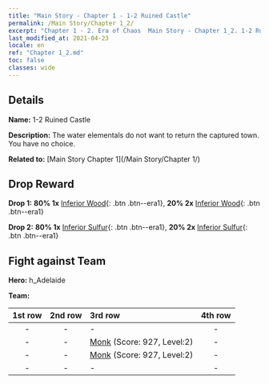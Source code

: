 ```yaml
---
title: "Main Story - Chapter 1 - 1-2 Ruined Castle"
permalink: /Main Story/Chapter 1_2/
excerpt: "Chapter 1 - 2. Era of Chaos  Main Story - Chapter 1_2. 1-2 Ruined Castle"
last_modified_at: 2021-04-23
locale: en
ref: "Chapter 1_2.md"
toc: false
classes: wide
---
```


## Details

 **Name:** 1-2 Ruined Castle

 **Description:** The water elementals do not want to return the captured town. You have no choice.

 **Related to:** [Main Story Chapter 1](/Main Story/Chapter 1/)

## Drop Reward

 **Drop 1:** **80% 1x** [Inferior Wood](/Items/mat_1/){: .btn .btn--era1}, **20% 2x** [Inferior Wood](/Items/mat_1/){: .btn .btn--era1}

 **Drop 2:** **80% 1x** [Inferior Sulfur](/Items/mat_3/){: .btn .btn--era1}, **20% 2x** [Inferior Sulfur](/Items/mat_3/){: .btn .btn--era1}


## Fight against Team
 **Hero:** h_Adelaide

 **Team:**


  | 1st row | 2nd row | 3rd row | 4th row |
  |:----:|:----:|:----|:----:|
  | - | - | - | - |
  | - | - | [Monk](/units/Monk/) (Score: 927, Level:2)  | - |
  | - | - | [Monk](/units/Monk/) (Score: 927, Level:2)  | - |
  | - | - | - | - |


